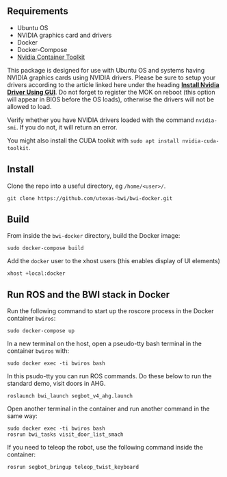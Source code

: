 
## Requirements

- Ubuntu OS
- NVIDIA graphics card and drivers
- Docker
- Docker-Compose
- [Nvidia Container Toolkit](https://docs.nvidia.com/datacenter/cloud-native/container-toolkit/install-guide.html#docker)

This package is designed for use with Ubuntu OS and systems having NVIDIA graphics cards using NVIDIA drivers.  Please be sure to setup your drivers according to the article linked here under the heading [**Install Nvidia Driver Using GUI**](https://phoenixnap.com/kb/install-nvidia-drivers-ubuntu).  Do not forget to register the MOK on reboot (this option will appear in BIOS before the OS loads), otherwise the drivers will not be allowed to load.

Verify whether you have NVIDIA drivers loaded with the command `nvidia-smi`.  If you do not, it will return an error.

You might also install the CUDA toolkit with `sudo apt install nvidia-cuda-toolkit`.

## Install

Clone the repo into a useful directory, eg `/home/<user>/`.
```
git clone https://github.com/utexas-bwi/bwi-docker.git
```

## Build

From inside the `bwi-docker` directory, build the Docker image:
```
sudo docker-compose build
```

Add the `docker` user to the xhost users (this enables display of UI elements)
```
xhost +local:docker
```

## Run ROS and the BWI stack in Docker

Run the following command to start up the roscore process in the Docker container `bwiros`:
```
sudo docker-compose up
```

In a new terminal on the host, open a pseudo-tty bash terminal in the container `bwiros` with:
```
sudo docker exec -ti bwiros bash
```

In this psudo-tty you can run ROS commands.  Do these below to run the standard demo, visit doors in AHG.
```
roslaunch bwi_launch segbot_v4_ahg.launch
```

Open another terminal in the container and run another command in the same way:

```
sudo docker exec -ti bwiros bash
rosrun bwi_tasks visit_door_list_smach
```

If you need to teleop the robot, use the following command inside the container:
```
rosrun segbot_bringup teleop_twist_keyboard
```
